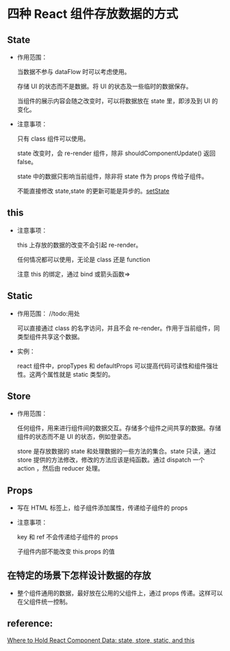# 四种 React 组件存放数据的方式

## State

- 作用范围：

  当数据不参与 dataFlow 时可以考虑使用。

  存储 UI 的状态而不是数据。将 UI 的状态及一些临时的数据保存。

  当组件的展示内容会随之改变时，可以将数据放在 state 里，即涉及到 UI 的变化。

- 注意事项：

  只有 class 组件可以使用。

  state 改变时，会 re-render 组件，除非 shouldComponentUpdate() 返回 false。

  state 中的数据只影响当前组件，除非将 state 作为 props 传给子组件。

  不能直接修改 state,state 的更新可能是异步的。[setState](https://zh-hans.reactjs.org/docs/react-component.html#setstate)

## this

- 注意事项：

  this 上存放的数据的改变不会引起 re-render。

  任何情况都可以使用，无论是 class 还是 function

  注意 this 的绑定，通过 bind 或箭头函数=>

## Static

- 作用范围：
  //todo:用处

  可以直接通过 class 的名字访问，并且不会 re-render。作用于当前组件，同类型组件共享这个数据。

- 实例：

  react 组件中，propTypes 和 defaultProps 可以提高代码可读性和组件强壮性。这两个属性就是 static 类型的。

## Store

- 作用范围：

  任何组件，用来进行组件间的数据交互。存储多个组件之间共享的数据。存储组件的状态而不是 UI 的状态，例如登录态。

  store 是存放数据的 state 和处理数据的一些方法的集合。state 只读，通过 store 提供的方法修改，修改的方法应该是纯函数。通过 dispatch 一个 action ，然后由 reducer 处理。

## Props

- 写在 HTML 标签上，给子组件添加属性，传递给子组件的 props

- 注意事项：

  key 和 ref 不会传递给子组件的 props

  子组件内部不能改变 this.props 的值

## 在特定的场景下怎样设计数据的存放

- 整个组件通用的数据，最好放在公用的父组件上，通过 props 传递。这样可以在父组件统一控制。

## reference:

[Where to Hold React Component Data: state, store, static, and this](https://www.freecodecamp.org/news/where-do-i-belong-a-guide-to-saving-react-component-data-in-state-store-static-and-this-c49b335e2a00/)

